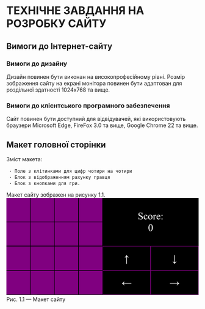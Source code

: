# ТЕХНІЧНЕ ЗАВДАННЯ НА РОЗРОБКУ САЙТУ

## Вимоги до Інтернет-сайту

### Вимоги до дизайну
 Дизайн повинен бути виконан на високопрофесійному рівні. Розмір зображення сайту на екрані монітора повинен бути  адаптован для роздільної здатності 1024х768 та вище. 
 
### Вимоги до клієнтського програмного забезпечення
 Сайт повинен бути доступний для відвідувачей, які використовують браузери Microsoft Edge, FireFox 3.0 та вище, Google Chrome 22 та вище.

## Макет головної сторінки
Зміст макета:

     · Поле з клітинками для цифр чотири на чотири
     · Блок з відображенням рахунку гравця
     · Блок з кнопками для гри.
Макет сайту зображен на рисунку 1.1.
![maket](https://github.com/ArtiomTkachuk1/Practice/blob/master/img/maket.png)
Рис. 1.1 — Макет сайту

